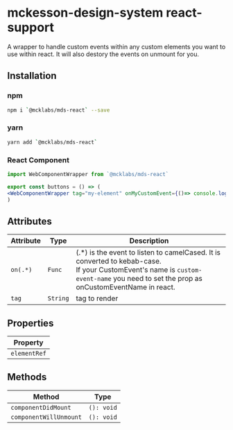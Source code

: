 # 

# mckesson-design-system react-support
A wrapper to handle custom events within any custom elements you want to use within react.
It will also destory the events on unmount for you.

## Installation

### npm
```bash
npm i `@mcklabs/mds-react` --save
```

### yarn
```bash
yarn add `@mcklabs/mds-react`
```

### React Component
```jsx
import WebComponentWrapper from `@mcklabs/mds-react`

export const buttons = () => (
<WebComponentWrapper tag="my-element" onMyCustomEvent={()=> console.log('I haz cuztem events!')} />
)
```

## Attributes

| Attribute | Type     | Description                                      |
|-----------|----------|--------------------------------------------------|
| `on(.*)`  | `Func`   | (.*) is the event to listen to camelCased. It is converted to kebab-case. <br />If your CustomEvent's name is `custom-event-name` you need to set the prop as onCustomEventName in react. |
| `tag`     | `String` | tag to render                                    |

## Properties

| Property     |
|--------------|
| `elementRef` |

## Methods

| Method                 | Type       |
|------------------------|------------|
| `componentDidMount`    | `(): void` |
| `componentWillUnmount` | `(): void` |
